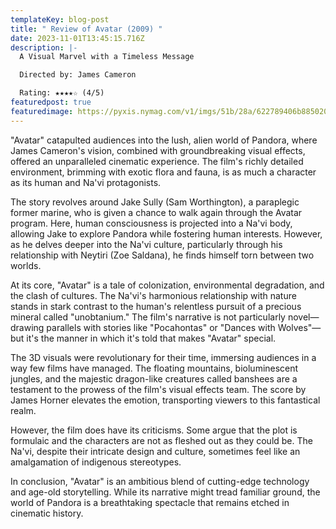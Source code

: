 ```yaml
---
templateKey: blog-post
title: " Review of Avatar (2009) "
date: 2023-11-01T13:45:15.716Z
description: |-
  A Visual Marvel with a Timeless Message

  Directed by: James Cameron

  Rating: ★★★★☆ (4/5)
featuredpost: true
featuredimage: https://pyxis.nymag.com/v1/imgs/51b/28a/622789406b8850203e2637d657d5a0e0c3-avatar-rerelease.2x.rsocial.w600.jpg
---
```

"Avatar" catapulted audiences into the lush, alien world of Pandora, where James Cameron's vision, combined with groundbreaking visual effects, offered an unparalleled cinematic experience. The film's richly detailed environment, brimming with exotic flora and fauna, is as much a character as its human and Na'vi protagonists.

The story revolves around Jake Sully (Sam Worthington), a paraplegic former marine, who is given a chance to walk again through the Avatar program. Here, human consciousness is projected into a Na'vi body, allowing Jake to explore Pandora while fostering human interests. However, as he delves deeper into the Na'vi culture, particularly through his relationship with Neytiri (Zoe Saldana), he finds himself torn between two worlds.

At its core, "Avatar" is a tale of colonization, environmental degradation, and the clash of cultures. The Na'vi's harmonious relationship with nature stands in stark contrast to the human's relentless pursuit of a precious mineral called "unobtanium." The film's narrative is not particularly novel—drawing parallels with stories like "Pocahontas" or "Dances with Wolves"—but it's the manner in which it's told that makes "Avatar" special.

The 3D visuals were revolutionary for their time, immersing audiences in a way few films have managed. The floating mountains, bioluminescent jungles, and the majestic dragon-like creatures called banshees are a testament to the prowess of the film's visual effects team. The score by James Horner elevates the emotion, transporting viewers to this fantastical realm.

However, the film does have its criticisms. Some argue that the plot is formulaic and the characters are not as fleshed out as they could be. The Na'vi, despite their intricate design and culture, sometimes feel like an amalgamation of indigenous stereotypes.

In conclusion, "Avatar" is an ambitious blend of cutting-edge technology and age-old storytelling. While its narrative might tread familiar ground, the world of Pandora is a breathtaking spectacle that remains etched in cinematic history.
